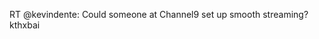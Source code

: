 <!--
id: 288069782
link: http://kevinisom.info/post/288069782/rt-kevindente-could-someone-at-channel9-set-up
slug: rt-kevindente-could-someone-at-channel9-set-up
date: Fri Dec 18 2009 12:38:08 GMT+1300 (NZDT)
raw: {"blog_name":"kevinisom","id":288069782,"post_url":"http://kevinisom.info/post/288069782/rt-kevindente-could-someone-at-channel9-set-up","slug":"rt-kevindente-could-someone-at-channel9-set-up","type":"text","date":"2009-12-17 23:38:08 GMT","timestamp":1261093088,"state":"published","format":"html","reblog_key":"SxIqsfjC","tags":[],"short_url":"http://tmblr.co/Zw68YyHAvYM","highlighted":[],"feed_item":"http://twitter.com/kev_nz/statuses/6776851523","from_feed_id":"650289","note_count":0,"title":null,"body":"<p>RT @kevindente: Could someone at Channel9 set up smooth streaming? kthxbai</p>"}
publish: 2009-12-018
tags: 
title: null
-->


RT @kevindente: Could someone at Channel9 set up smooth streaming?
kthxbai



